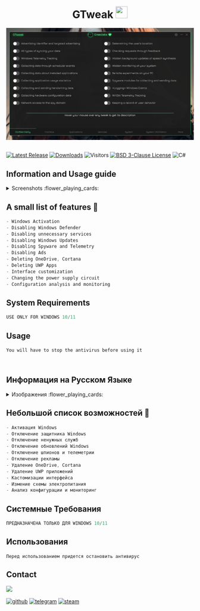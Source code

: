 <h1 align="center"> GTweak <img width="32" height="32" src="https://github.com/Greedeks/GTweak/assets/82948926/62527a34-0a06-4bd1-8515-c23a33c73bf2"/> </h1>

![Logo](https://github.com/Greedeks/GTweak/blob/main/Intro.gif)
## 
[![Latest Release](https://img.shields.io/github/v/release/Greedeks/GTweak?style=for-the-badge&color=%23D21E61)](https://github.com/Greedeks/GTweak/releases/latest)
[![Downloads](https://img.shields.io/github/downloads/Greedeks/GTweak/total.svg?style=for-the-badge&color=%231EB1D2)](https://github.com/Greedeks/GTweak/releases/latest/download/GTweak.exe)
![Visitors](https://kounter.kerolloz.dev/badge/Views?style=for-the-badge&color=red)
[![BSD 3-Clause License](https://img.shields.io/badge/License-BSD%203--Clause-yellow.svg?style=for-the-badge&color=green)](https://github.com/Greedeks/GTweak/blob/main/LICENSE)
![C#](https://img.shields.io/badge/Language-c%23-7800A3.svg?style=for-the-badge&logo=csharp&logoColor=white)

## Information and Usage guide
<details>
  <summary>Screenshots :flower_playing_cards: </summary>
  <img src="https://github.com/Greedeks/GTweak/blob/main/ImageEN/Confidentiality.png"/>
  <img src="https://github.com/Greedeks/GTweak/blob/main/ImageEN/Interface.png"/>
  <img src="https://github.com/Greedeks/GTweak/blob/main/ImageEN/Applications.png"/>
  <img src="https://github.com/Greedeks/GTweak/blob/main/ImageEN/Services.png"/>
  <img src="https://github.com/Greedeks/GTweak/blob/main/ImageEN/System.png"/>
  <img src="https://github.com/Greedeks/GTweak/blob/main/ImageEN/More.png"/>
</details>

## A small list of features :wrench:
```c#
- Windows Activation
- Disabling Windows Defender
- Disabling unnecessary services
- Disabling Windows Updates
- Disabling Spyware and Telemetry
- Disabling Ads
- Deleting OneDrive, Cortana
- Deleting UWP Apps
- Interface customization
- Changing the power supply circuit
- Сonfiguration analysis and monitoring
```
## System Requirements
```c#
USE ONLY FOR WINDOWS 10/11
 ```
## Usage
```
You will have to stop the antivirus before using it
 ```
<br/>

## Информация на Русском Языке
<details>
  <summary>Изображения :flower_playing_cards:</summary>
  <img src="https://github.com/Greedeks/GTweak/blob/main/ImageRU/Confidentiality.png"/>
  <img src="https://github.com/Greedeks/GTweak/blob/main/ImageRU/Interface.png"/>
  <img src="https://github.com/Greedeks/GTweak/blob/main/ImageRU/Applications.png"/>
  <img src="https://github.com/Greedeks/GTweak/blob/main/ImageRU/Services.png"/>
  <img src="https://github.com/Greedeks/GTweak/blob/main/ImageRU/System.png"/>
  <img src="https://github.com/Greedeks/GTweak/blob/main/ImageRU/More.png"/>
</details>

## Небольшой список возможностей :wrench:
```c#
- Активация Windows
- Отключение защитника Windows
- Отключение ненужных служб
- Отключение обновлений Windows
- Отключение шпионов и телеметрии
- Отключение рекламы
- Удаление OneDrive, Cortana
- Удаление UWP приложений
- Кастомизации интерфейса
- Измение схемы электропитания
- Анализ конфигурации и мониторинг
```
## Системные Требования
```c#
ПРЕДНАЗНАЧЕНА ТОЛЬКО ДЛЯ WINDOWS 10/11
```
## Использования
```
Перед использованием придется остановить антивирус
```

## Contact
<img src="https://avatars.githubusercontent.com/u/82948926?s=400&u=66ddd72b29af1ac8b262281b183da6d191c5a71d&v=4" width="100px;"/>

[![github](https://img.shields.io/badge/Github-gray?style=for-the-badge&logo=github&logoColor=white)](https://github.com/Greedeks)
[![telegram](https://img.shields.io/badge/Telegram-1DA1F2?style=for-the-badge&logo=telegram&logoColor=white)](https://t.me/Greedeks)
[![steam](https://img.shields.io/badge/STEAM-042430?style=for-the-badge&logo=steam&logoColor=white)](https://steamcommunity.com/id/greedeks/)
